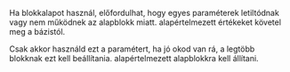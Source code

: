 Ha blokkalapot használ, előfordulhat, hogy egyes paraméterek letiltódnak vagy nem működnek az alapblokk miatt. alapértelmezett értékeket követel meg a bázistól.

Csak akkor használd ezt a paramétert, ha jó okod van rá, a legtöbb blokknak ezt kell beállítania. alapértelmezett alapblokkra kell állítani.